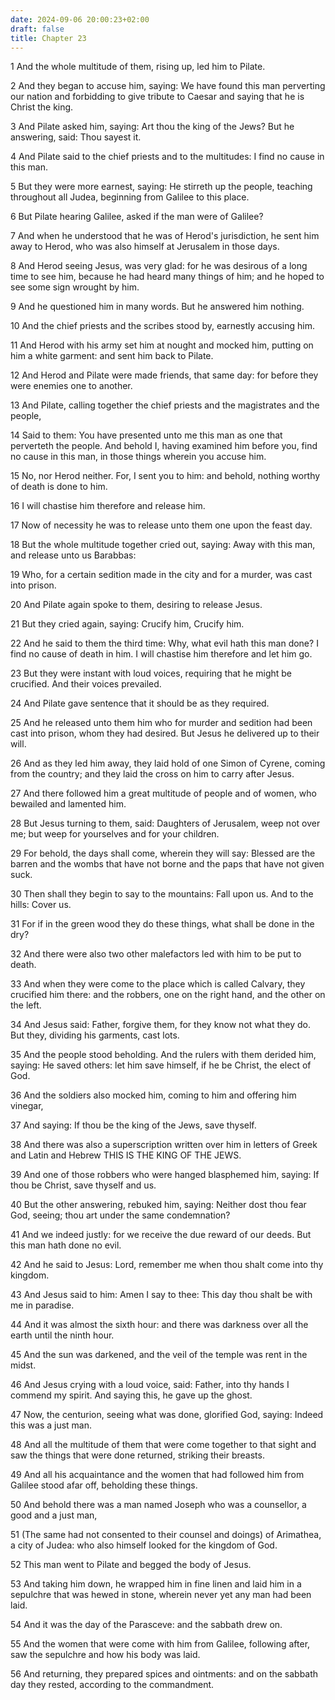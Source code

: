 ```yaml
---
date: 2024-09-06 20:00:23+02:00
draft: false
title: Chapter 23
---
```




1 And the whole multitude of them, rising up, led him to Pilate.

2 And they began to accuse him, saying: We have found this man perverting our nation and forbidding to give tribute to Caesar and saying that he is Christ the king.

3 And Pilate asked him, saying: Art thou the king of the Jews? But he answering, said: Thou sayest it.

4 And Pilate said to the chief priests and to the multitudes: I find no cause in this man.

5 But they were more earnest, saying: He stirreth up the people, teaching throughout all Judea, beginning from Galilee to this place.

6 But Pilate hearing Galilee, asked if the man were of Galilee?

7 And when he understood that he was of Herod's jurisdiction, he sent him away to Herod, who was also himself at Jerusalem in those days.

8 And Herod seeing Jesus, was very glad: for he was desirous of a long time to see him, because he had heard many things of him; and he hoped to see some sign wrought by him.

9 And he questioned him in many words. But he answered him nothing.

10 And the chief priests and the scribes stood by, earnestly accusing him.

11 And Herod with his army set him at nought and mocked him, putting on him a white garment: and sent him back to Pilate.

12 And Herod and Pilate were made friends, that same day: for before they were enemies one to another.

13 And Pilate, calling together the chief priests and the magistrates and the people,

14 Said to them: You have presented unto me this man as one that perverteth the people. And behold I, having examined him before you, find no cause in this man, in those things wherein you accuse him.

15 No, nor Herod neither. For, I sent you to him: and behold, nothing worthy of death is done to him.

16 I will chastise him therefore and release him.

17 Now of necessity he was to release unto them one upon the feast day.

18 But the whole multitude together cried out, saying: Away with this man, and release unto us Barabbas:

19 Who, for a certain sedition made in the city and for a murder, was cast into prison.

20 And Pilate again spoke to them, desiring to release Jesus.

21 But they cried again, saying: Crucify him, Crucify him.

22 And he said to them the third time: Why, what evil hath this man done? I find no cause of death in him. I will chastise him therefore and let him go.

23 But they were instant with loud voices, requiring that he might be crucified. And their voices prevailed.

24 And Pilate gave sentence that it should be as they required.

25 And he released unto them him who for murder and sedition had been cast into prison, whom they had desired. But Jesus he delivered up to their will.

26 And as they led him away, they laid hold of one Simon of Cyrene, coming from the country; and they laid the cross on him to carry after Jesus.

27 And there followed him a great multitude of people and of women, who bewailed and lamented him.

28 But Jesus turning to them, said: Daughters of Jerusalem, weep not over me; but weep for yourselves and for your children.

29 For behold, the days shall come, wherein they will say: Blessed are the barren and the wombs that have not borne and the paps that have not given suck.

30 Then shall they begin to say to the mountains: Fall upon us. And to the hills: Cover us.

31 For if in the green wood they do these things, what shall be done in the dry?

32 And there were also two other malefactors led with him to be put to death.

33 And when they were come to the place which is called Calvary, they crucified him there: and the robbers, one on the right hand, and the other on the left.

34 And Jesus said: Father, forgive them, for they know not what they do. But they, dividing his garments, cast lots.

35 And the people stood beholding. And the rulers with them derided him, saying: He saved others: let him save himself, if he be Christ, the elect of God.

36 And the soldiers also mocked him, coming to him and offering him vinegar,

37 And saying: If thou be the king of the Jews, save thyself.

38 And there was also a superscription written over him in letters of Greek and Latin and Hebrew THIS IS THE KING OF THE JEWS.

39 And one of those robbers who were hanged blasphemed him, saying: If thou be Christ, save thyself and us.

40 But the other answering, rebuked him, saying: Neither dost thou fear God, seeing; thou art under the same condemnation?

41 And we indeed justly: for we receive the due reward of our deeds. But this man hath done no evil.

42 And he said to Jesus: Lord, remember me when thou shalt come into thy kingdom.

43 And Jesus said to him: Amen I say to thee: This day thou shalt be with me in paradise.

44 And it was almost the sixth hour: and there was darkness over all the earth until the ninth hour.

45 And the sun was darkened, and the veil of the temple was rent in the midst.

46 And Jesus crying with a loud voice, said: Father, into thy hands I commend my spirit. And saying this, he gave up the ghost.

47 Now, the centurion, seeing what was done, glorified God, saying: Indeed this was a just man.

48 And all the multitude of them that were come together to that sight and saw the things that were done returned, striking their breasts.

49 And all his acquaintance and the women that had followed him from Galilee stood afar off, beholding these things.

50 And behold there was a man named Joseph who was a counsellor, a good and a just man,

51 (The same had not consented to their counsel and doings) of Arimathea, a city of Judea: who also himself looked for the kingdom of God.

52 This man went to Pilate and begged the body of Jesus.

53 And taking him down, he wrapped him in fine linen and laid him in a sepulchre that was hewed in stone, wherein never yet any man had been laid.

54 And it was the day of the Parasceve: and the sabbath drew on.

55 And the women that were come with him from Galilee, following after, saw the sepulchre and how his body was laid.

56 And returning, they prepared spices and ointments: and on the sabbath day they rested, according to the commandment.

